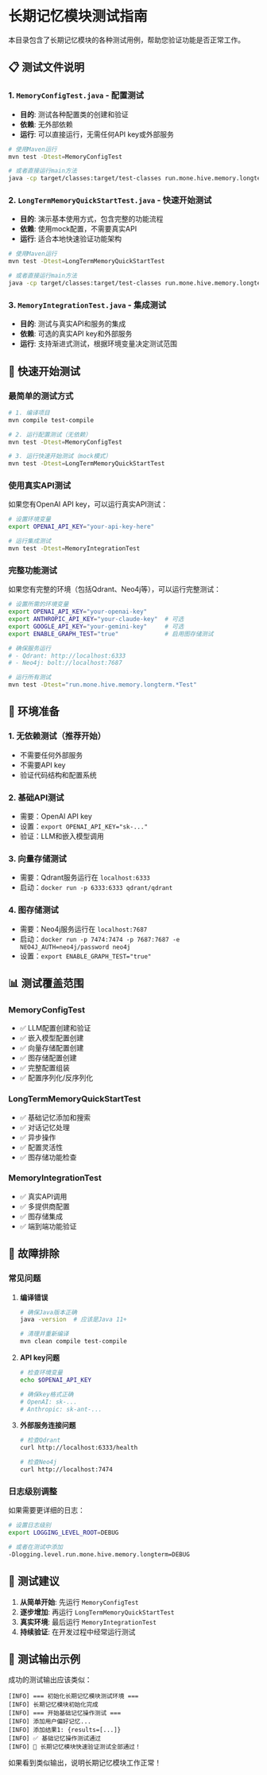 # 长期记忆模块测试指南

本目录包含了长期记忆模块的各种测试用例，帮助您验证功能是否正常工作。

## 📋 测试文件说明

### 1. `MemoryConfigTest.java` - 配置测试
- **目的**: 测试各种配置类的创建和验证
- **依赖**: 无外部依赖
- **运行**: 可以直接运行，无需任何API key或外部服务

```bash
# 使用Maven运行
mvn test -Dtest=MemoryConfigTest

# 或者直接运行main方法
java -cp target/classes:target/test-classes run.mone.hive.memory.longterm.MemoryConfigTest
```

### 2. `LongTermMemoryQuickStartTest.java` - 快速开始测试
- **目的**: 演示基本使用方式，包含完整的功能流程
- **依赖**: 使用mock配置，不需要真实API
- **运行**: 适合本地快速验证功能架构

```bash
# 使用Maven运行
mvn test -Dtest=LongTermMemoryQuickStartTest

# 或者直接运行main方法
java -cp target/classes:target/test-classes run.mone.hive.memory.longterm.LongTermMemoryQuickStartTest
```

### 3. `MemoryIntegrationTest.java` - 集成测试
- **目的**: 测试与真实API和服务的集成
- **依赖**: 可选的真实API key和外部服务
- **运行**: 支持渐进式测试，根据环境变量决定测试范围

## 🚀 快速开始测试

### 最简单的测试方式

```bash
# 1. 编译项目
mvn compile test-compile

# 2. 运行配置测试（无依赖）
mvn test -Dtest=MemoryConfigTest

# 3. 运行快速开始测试（mock模式）
mvn test -Dtest=LongTermMemoryQuickStartTest
```

### 使用真实API测试

如果您有OpenAI API key，可以运行真实API测试：

```bash
# 设置环境变量
export OPENAI_API_KEY="your-api-key-here"

# 运行集成测试
mvn test -Dtest=MemoryIntegrationTest
```

### 完整功能测试

如果您有完整的环境（包括Qdrant、Neo4j等），可以运行完整测试：

```bash
# 设置所需的环境变量
export OPENAI_API_KEY="your-openai-key"
export ANTHROPIC_API_KEY="your-claude-key"  # 可选
export GOOGLE_API_KEY="your-gemini-key"     # 可选
export ENABLE_GRAPH_TEST="true"             # 启用图存储测试

# 确保服务运行
# - Qdrant: http://localhost:6333
# - Neo4j: bolt://localhost:7687

# 运行所有测试
mvn test -Dtest="run.mone.hive.memory.longterm.*Test"
```

## 🔧 环境准备

### 1. 无依赖测试（推荐开始）
- 不需要任何外部服务
- 不需要API key
- 验证代码结构和配置系统

### 2. 基础API测试
- 需要：OpenAI API key
- 设置：`export OPENAI_API_KEY="sk-..."`
- 验证：LLM和嵌入模型调用

### 3. 向量存储测试
- 需要：Qdrant服务运行在 `localhost:6333`
- 启动：`docker run -p 6333:6333 qdrant/qdrant`

### 4. 图存储测试
- 需要：Neo4j服务运行在 `localhost:7687`
- 启动：`docker run -p 7474:7474 -p 7687:7687 -e NEO4J_AUTH=neo4j/password neo4j`
- 设置：`export ENABLE_GRAPH_TEST="true"`

## 📊 测试覆盖范围

### MemoryConfigTest
- ✅ LLM配置创建和验证
- ✅ 嵌入模型配置创建
- ✅ 向量存储配置创建
- ✅ 图存储配置创建
- ✅ 完整配置组装
- ✅ 配置序列化/反序列化

### LongTermMemoryQuickStartTest
- ✅ 基础记忆添加和搜索
- ✅ 对话记忆处理
- ✅ 异步操作
- ✅ 配置灵活性
- ✅ 图存储功能检查

### MemoryIntegrationTest
- ✅ 真实API调用
- ✅ 多提供商配置
- ✅ 图存储集成
- ✅ 端到端功能验证

## 🐛 故障排除

### 常见问题

1. **编译错误**
   ```bash
   # 确保Java版本正确
   java -version  # 应该是Java 11+
   
   # 清理并重新编译
   mvn clean compile test-compile
   ```

2. **API key问题**
   ```bash
   # 检查环境变量
   echo $OPENAI_API_KEY
   
   # 确保key格式正确
   # OpenAI: sk-...
   # Anthropic: sk-ant-...
   ```

3. **外部服务连接问题**
   ```bash
   # 检查Qdrant
   curl http://localhost:6333/health
   
   # 检查Neo4j
   curl http://localhost:7474
   ```

### 日志级别调整

如果需要更详细的日志：

```bash
# 设置日志级别
export LOGGING_LEVEL_ROOT=DEBUG

# 或者在测试中添加
-Dlogging.level.run.mone.hive.memory.longterm=DEBUG
```

## 🎯 测试建议

1. **从简单开始**: 先运行 `MemoryConfigTest`
2. **逐步增加**: 再运行 `LongTermMemoryQuickStartTest`
3. **真实环境**: 最后运行 `MemoryIntegrationTest`
4. **持续验证**: 在开发过程中经常运行测试

## 📝 测试输出示例

成功的测试输出应该类似：

```
[INFO] === 初始化长期记忆模块测试环境 ===
[INFO] 长期记忆模块初始化完成
[INFO] === 开始基础记忆操作测试 ===
[INFO] 添加用户偏好记忆...
[INFO] 添加结果1: {results=[...]}
[INFO] ✅ 基础记忆操作测试通过
[INFO] 🎉 长期记忆模块快速验证测试全部通过！
```

如果看到类似输出，说明长期记忆模块工作正常！
